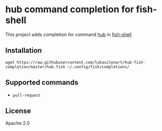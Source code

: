 # hub command completion for fish-shell

This project adds completion for command [hub](https://github.com/github/hub) in [fish-shell](https://fishshell.com/)

## Installation

```
wget https://raw.githubusercontent.com/lukaszlenart/hub-fish-completion/master/hub.fish ~/.config/fish/completions/
```

## Supported commands

 - `pull-request`

## License

Apache 2.0
